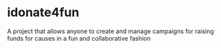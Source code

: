 idonate4fun
===========

A project that allows anyone to create and manage campaigns for raising funds for causes in a fun and collaborative fashion
